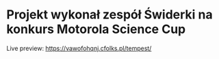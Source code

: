 # Projekt wykonał zespół Świderki na konkurs Motorola Science Cup

Live preview: https://vawofohqnj.cfolks.pl/tempest/
